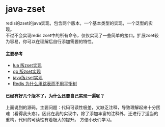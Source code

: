# java-zset
redis的zset的java实现，包含两个版本，一个基本类型的实现，一个泛型的实现。  
不过不会实现redis zset中的所有命令，仅仅实现了一些简单的接口。扩展zset较为容易，你可以在理解后自行添加需要的特性。

#### 主要参考
 * [lua 版zset实现](https://github.com/XanthusL/zset)
 * [go 版zset实现](https://github.com/liyiheng/zset)
 * [java版zset实现](https://github.com/gaopan461/java-zset)
 * [Redis 为什么用跳表而不用平衡树](https://juejin.im/post/57fa935b0e3dd90057c50fbc)
 
#### 已经有好几个版本了，为什么还要自己实现一遍呢？
上面说到的源码，主要问题：代码可读性极差，又缺乏注释，导致理解起来十分困难（看得我头疼）。因此在我的实现中，除了添加丰富的注释外，还进行了适当的重构，代码的可读性有着极大的提升。
方便小伙们学习。